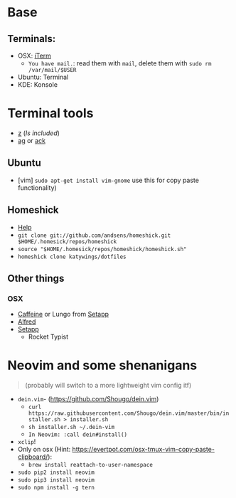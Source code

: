 # Base

## Terminals:
- OSX: [iTerm](https://iterm2.com/)
    - `You have mail.`: read them with `mail`, delete them with `sudo rm /var/mail/$USER`
- Ubuntu: Terminal
- KDE: Konsole

# Terminal tools
- [z](https://github.com/rupa/z) (*Is included*)
- [ag](https://github.com/ggreer/the_silver_searcher) or [ack](https://beyondgrep.com/)

## Ubuntu
- [vim] `sudo apt-get install vim-gnome` use this for copy paste functionality)

## Homeshick
- [Help](https://github.com/andsens/homeshick/wiki/Installation)
- `git clone git://github.com/andsens/homeshick.git $HOME/.homesick/repos/homeshick`
- `source "$HOME/.homesick/repos/homeshick/homeshick.sh"`
- `homeshick clone katywings/dotfiles`

## Other things
### OSX
- [Caffeine](http://lightheadsw.com/caffeine/) or Lungo from [Setapp](https://setapp.com/de)
- [Alfred](https://www.alfredapp.com/)
- [Setapp](https://setapp.com/de)
    - Rocket Typist


# Neovim and some shenanigans
> (probably will switch to a more lightweight vim config itf)

- `dein.vim`- (https://github.com/Shougo/dein.vim)
    - `curl https://raw.githubusercontent.com/Shougo/dein.vim/master/bin/installer.sh > installer.sh`
    - `sh installer.sh ~/.dein-vim`
    - `In Neovim: :call dein#install()`
- `xclip`!
- Only on osx (Hint: https://evertpot.com/osx-tmux-vim-copy-paste-clipboard/):
    - `brew install reattach-to-user-namespace`
- `sudo pip2 install neovim`
- `sudo pip3 install neovim`
- `sudo npm install -g tern`
